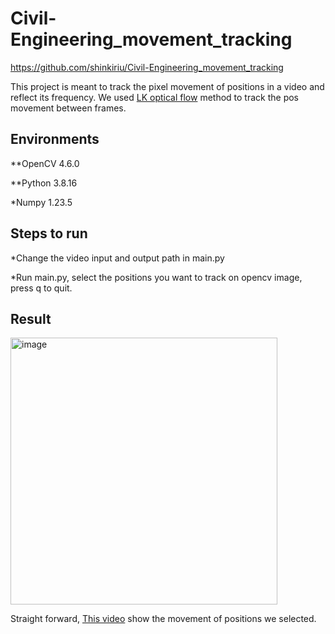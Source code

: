 # Civil-Engineering_movement_tracking

https://github.com/shinkiriu/Civil-Engineering_movement_tracking

This project is meant to track the pixel movement of positions in a video and reflect its frequency. We used [LK optical flow](https://en.wikipedia.org/wiki/Lucas%E2%80%93Kanade_method) method to track the pos movement between frames.

## Environments
**OpenCV 4.6.0

**Python 3.8.16

*Numpy 1.23.5

## Steps to run
*Change the video input and output path in main.py

*Run main.py, select the positions you want to track on opencv image, press q to quit.

## Result
<img width="427" alt="image" src="https://user-images.githubusercontent.com/48248780/236725362-e044137f-2223-44c6-bce4-8578ce000a82.png">

Straight forward, [This video](https://drive.google.com/file/d/1rrRuoTUt3h_J-Hxvn1xNl_YyTGtmjJWK/view?usp=sharing) show the movement of positions we selected.
